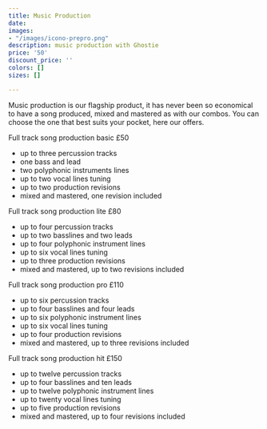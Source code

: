 ```yaml
---
title: Music Production
date: 
images:
- "/images/icono-prepro.png"
description: music production with Ghostie
price: '50'
discount_price: ''
colors: []
sizes: []

---
```

Music production is our flagship product, it has never been so economical to have a song produced, mixed and mastered as with our combos. You can choose the one that best suits your pocket, here our offers.

Full track song production basic £50

* up to three percussion tracks
* one bass and lead
* two polyphonic instruments lines
* up to two vocal lines tuning
* up to two production revisions
* mixed and mastered, one revision included

Full track song production lite £80

* up to four percussion tracks
* up to two basslines and two leads
* up to four polyphonic instrument lines
* up to six vocal lines tuning
* up to three production revisions
* mixed and mastered, up to two revisions included

Full track song production pro £110

* up to six percussion tracks
* up to four basslines and four leads
* up to six polyphonic instrument lines
* up to six vocal lines tuning
* up to four production revisions
* mixed and mastered, up to three revisions included

Full track song production hit £150

* up to twelve percussion tracks
* up to four basslines and ten leads
* up to twelve polyphonic instrument lines
* up to twenty vocal lines tuning
* up to five production revisions
* mixed and mastered, up to four revisions included